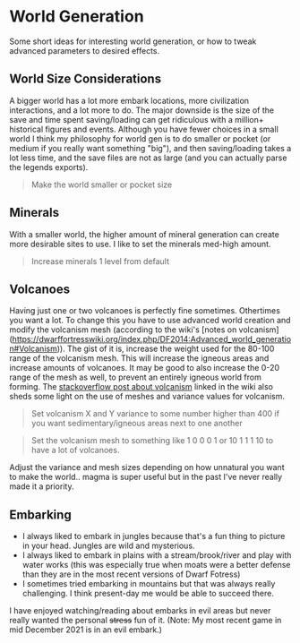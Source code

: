# World Generation

Some short ideas for interesting world generation, or how to tweak advanced parameters to desired effects.

## World Size Considerations

A bigger world has a lot more embark locations, more civilization interactions, and a lot more to do. The major downside
is the size of the save and time spent saving/loading can get ridiculous with a million+ historical figures and events.
Although you have fewer choices in a small world I think my philosophy for world gen is to do smaller or pocket (or medium
if you really want something "big"), and then saving/loading takes a lot less time, and the save files are not as large
(and you can actually parse the legends exports).

> Make the world smaller or pocket size

## Minerals

With a smaller world, the higher amount of mineral generation can create more desirable sites to use. I like to set the
minerals med-high amount.

> Increase minerals 1 level from default

## Volcanoes

Having just one or two volcanoes is perfectly fine sometimes. Othertimes you want a lot. To change this you have to use
advanced world creation and modify the volcanism mesh (according to the wiki's [notes on volcanism]
(https://dwarffortresswiki.org/index.php/DF2014:Advanced_world_generation#Volcanism)). The gist of it is, increase the
weight used for the 80-100 range of the volcanism mesh. This will increase the igneous areas and increase amounts of
volcanoes. It may be good to also increase the 0-20 range of the mesh as well, to prevent an entirely igneous world
from forming. The [stackoverflow post about volcanism](https://gaming.stackexchange.com/questions/119308/coal-and-a-volcano-on-the-same-map)
linked in the wiki also sheds some light on the use of meshes and variance values for volcanism.

> Set volcanism X and Y variance to some number higher than 400 if you want sedimentary/igneous areas next to one another

> Set the volcanism mesh to something like 1 0 0 0 1 or 10 1 1 1 10 to have a lot of volcanoes.

Adjust the variance and mesh sizes depending on how unnatural you want to make the world.. magma is super useful but in 
the past I've never really made it a priority.

## Embarking

- I always liked to embark in jungles because that's a fun thing to picture in your head. Jungles are wild and mysterious.
- I always liked to embark in plains with a stream/brook/river and play with water works (this was especially true when moats were a better defense than they are in the most recent versions of Dwarf Fotress)
- I sometimes tried embarking in mountains but that was always really challenging. I think present-day me would be able to succeed there.

I have enjoyed watching/reading about embarks in evil areas but never really wanted the personal ~~stress~~ fun of it. (Note: My most recent game in mid December 2021 is in an evil embark.)